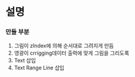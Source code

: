 # 설명

### 만들 부분
1. 그림이 zIndex에 의해 순서대로 그려지게 만듬
2. 영광이 crrigging데이터 출력에 맞게 그림을 그리도록 
3. Text 삽입
4. Text Range Line 삽입